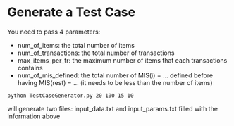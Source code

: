 # Generate a Test Case

You need to pass 4 parameters:

- num_of_items: the total number of items
- num_of_transactions: the total number of transactions
- max_items_per_tr: the maximum number of items that each transactions contains
- num_of_mis_defined: the total number of MIS(i) = ... defined before having MIS(rest) =  ... (it needs to be less than the number of items)

```
python TestCaseGenerator.py 20 100 15 10

```

will generate two files: input_data.txt and input_params.txt filled with the information above 